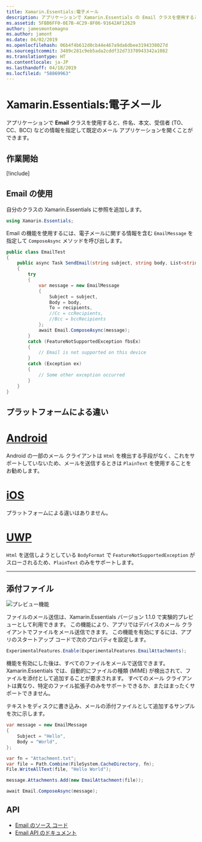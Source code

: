```yaml
---
title: Xamarin.Essentials:電子メール
description: アプリケーションで Xamarin.Essentials の Email クラスを使用すると、件名、本文、受信者 (TO、CC、BCC) などの情報を指定して既定のメール アプリケーションを開くことができます。
ms.assetid: 5FBB6FF0-0E7B-4C29-8F06-91642AF12629
author: jamesmontemagno
ms.author: jamont
ms.date: 04/02/2019
ms.openlocfilehash: 06b4f4b612d0cb44e467a9da6dbee3194338027d
ms.sourcegitcommit: 3489c281c9eb5ada2cddf32d73370943342a1082
ms.translationtype: HT
ms.contentlocale: ja-JP
ms.lasthandoff: 04/18/2019
ms.locfileid: "58869963"
---
```

# <a name="xamarinessentials-email"></a>Xamarin.Essentials:電子メール

アプリケーションで **Email** クラスを使用すると、件名、本文、受信者 (TO、CC、BCC) などの情報を指定して既定のメール アプリケーションを開くことができます。

## <a name="get-started"></a>作業開始

[!include[](~/essentials/includes/get-started.md)]

## <a name="using-email"></a>Email の使用

自分のクラスの Xamarin.Essentials に参照を追加します。

```csharp
using Xamarin.Essentials;
```

Email の機能を使用するには、電子メールに関する情報を含む `EmailMessage` を指定して `ComposeAsync` メソッドを呼び出します。

```csharp
public class EmailTest
{
    public async Task SendEmail(string subject, string body, List<string> recipients)
    {
        try
        {
            var message = new EmailMessage
            {
                Subject = subject,
                Body = body,
                To = recipients,
                //Cc = ccRecipients,
                //Bcc = bccRecipients
            };
            await Email.ComposeAsync(message);
        }
        catch (FeatureNotSupportedException fbsEx)
        {
            // Email is not supported on this device
        }
        catch (Exception ex)
        {
            // Some other exception occurred
        }
    }
}
```


## <a name="platform-differences"></a>プラットフォームによる違い

# <a name="androidtabandroid"></a>[Android](#tab/android)

Android の一部のメール クライアントは `Html` を検出する手段がなく、これをサポートしていないため、メールを送信するときは `PlainText` を使用することをお勧めします。

# <a name="iostabios"></a>[iOS](#tab/ios)

プラットフォームによる違いはありません。

# <a name="uwptabuwp"></a>[UWP](#tab/uwp)

`Html` を送信しようとしている `BodyFormat` で `FeatureNotSupportedException` がスローされるため、`PlainText` のみをサポートします。

-----

## <a name="file-attachments"></a>添付ファイル

![プレビュー機能](~/media/shared/preview.png)

ファイルのメール送信は、Xamarin.Essentials バージョン 1.1.0 で実験的プレビューとして利用できます。 この機能により、アプリではデバイスのメール クライアントでファイルをメール送信できます。 この機能を有効にするには、アプリのスタートアップ コードで次のプロパティを設定します。

```csharp
ExperimentalFeatures.Enable(ExperimentalFeatures.EmailAttachments);
```

機能を有効にした後は、すべてのファイルをメールで送信できます。 Xamarin.Essentials では、自動的にファイルの種類 (MIME) が検出されて、ファイルを添付として追加することが要求されます。 すべてのメール クライアントは異なり、特定のファイル拡張子のみをサポートできるか、またはまったくサポートできません。

テキストをディスクに書き込み、メールの添付ファイルとして追加するサンプルを次に示します。

```csharp
var message = new EmailMessage
{
    Subject = "Hello",
    Body = "World",
};

var fn = "Attachment.txt";
var file = Path.Combine(FileSystem.CacheDirectory, fn);
File.WriteAllText(file, "Hello World");

message.Attachments.Add(new EmailAttachment(file));

await Email.ComposeAsync(message);
```

## <a name="api"></a>API

- [Email のソース コード](https://github.com/xamarin/Essentials/tree/master/Xamarin.Essentials/Email)
- [Email API のドキュメント](xref:Xamarin.Essentials.Email)
